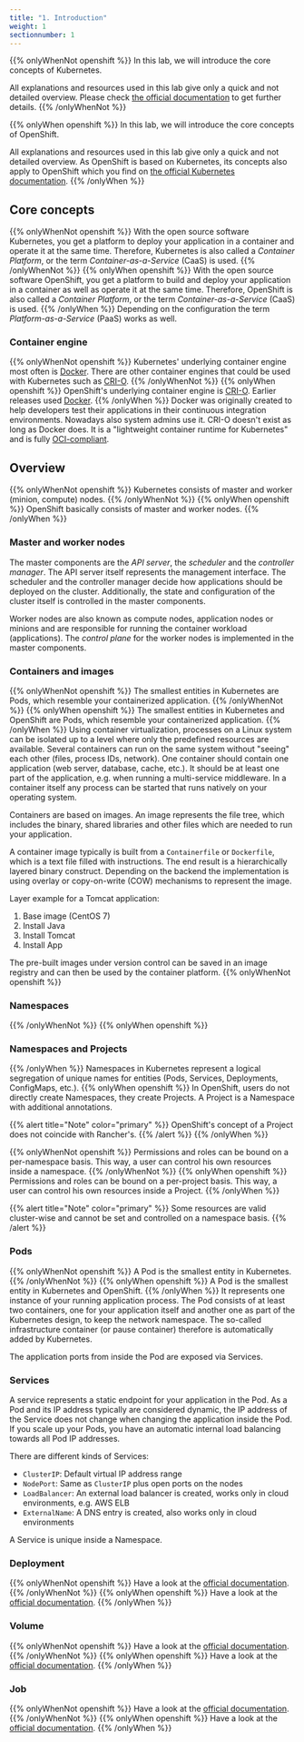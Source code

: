 ```yaml
---
title: "1. Introduction"
weight: 1
sectionnumber: 1
---
```


{{% onlyWhenNot openshift %}}
In this lab, we will introduce the core concepts of Kubernetes.

All explanations and resources used in this lab give only a quick and not detailed overview. Please check [the official documentation](https://kubernetes.io/docs/concepts/) to get further details.
{{% /onlyWhenNot %}}

{{% onlyWhen openshift %}}
In this lab, we will introduce the core concepts of OpenShift.

All explanations and resources used in this lab give only a quick and not detailed overview.
As OpenShift is based on Kubernetes, its concepts also apply to OpenShift which you find on [the official Kubernetes documentation](https://kubernetes.io/docs/concepts/).
{{% /onlyWhen %}}


## Core concepts

{{% onlyWhenNot openshift %}}
With the open source software Kubernetes, you get a platform to deploy your application in a container and operate it at the same time.
Therefore, Kubernetes is also called a _Container Platform_, or the term _Container-as-a-Service_ (CaaS) is used.
{{% /onlyWhenNot %}}
{{% onlyWhen openshift %}}
With the open source software OpenShift, you get a platform to build and deploy your application in a container as well as operate it at the same time.
Therefore, OpenShift is also called a _Container Platform_, or the term _Container-as-a-Service_ (CaaS) is used.
{{% /onlyWhen %}}
Depending on the configuration the term _Platform-as-a-Service_ (PaaS) works as well.


### Container engine

{{% onlyWhenNot openshift %}}
Kubernetes' underlying container engine most often is [Docker](https://www.docker.com/). There are other container engines that could be used with Kubernetes such as [CRI-O](https://cri-o.io/).
{{% /onlyWhenNot %}}
{{% onlyWhen openshift %}}
OpenShift's underlying container engine is [CRI-O](https://cri-o.io/). Earlier releases used [Docker](https://www.docker.com/).
{{% /onlyWhen %}}
Docker was originally created to help developers test their applications in their continuous integration environments. Nowadays also system admins use it.
CRI-O doesn't exist as long as Docker does. It is a "lightweight container runtime for Kubernetes" and is fully [OCI-compliant](https://github.com/opencontainers/runtime-spec).


## Overview

{{% onlyWhenNot openshift %}}
Kubernetes consists of master and worker (minion, compute) nodes.
{{% /onlyWhenNot %}}
{{% onlyWhen openshift %}}
OpenShift basically consists of master and worker nodes.
{{% /onlyWhen %}}


### Master and worker nodes

The master components are the _API server_, the _scheduler_ and the _controller manager_.
The API server itself represents the management interface.
The scheduler and the controller manager decide how applications should be deployed on the cluster. Additionally, the state and configuration of the cluster itself is controlled in the master components.

Worker nodes are also known as compute nodes, application nodes or minions and are responsible for running the container workload (applications).
The _control plane_ for the worker nodes is implemented in the master components.


### Containers and images

{{% onlyWhenNot openshift %}}
The smallest entities in Kubernetes are Pods, which resemble your containerized application.
{{% /onlyWhenNot %}}
{{% onlyWhen openshift %}}
The smallest entities in Kubernetes and OpenShift are Pods, which resemble your containerized application.
{{% /onlyWhen %}}
Using container virtualization, processes on a Linux system can be isolated up to a level where only the predefined resources are available.
Several containers can run on the same system without "seeing" each other (files, process IDs, network).
One container should contain one application (web server, database, cache, etc.).
It should be at least one part of the application, e.g. when running a multi-service middleware.
In a container itself any process can be started that runs natively on your operating system.

Containers are based on images.
An image represents the file tree, which includes the binary, shared libraries and other files which are needed to run your application.

A container image typically is built from a `Containerfile` or `Dockerfile`, which is a text file filled with instructions.
The end result is a hierarchically layered binary construct.
Depending on the backend the implementation is using overlay or copy-on-write (COW) mechanisms to represent the image.

Layer example for a Tomcat application:

1. Base image (CentOS 7)
1. Install Java
1. Install Tomcat
1. Install App

The pre-built images under version control can be saved in an image registry and can then be used by the container platform.
{{% onlyWhenNot openshift %}}


### Namespaces

{{% /onlyWhenNot %}}
{{% onlyWhen openshift %}}


### Namespaces and Projects

{{% /onlyWhen %}}
Namespaces in Kubernetes represent a logical segregation of unique names for entities (Pods, Services, Deployments, ConfigMaps, etc.).
{{% onlyWhen openshift %}}
In OpenShift, users do not directly create Namespaces, they create Projects. A Project is a Namespace with additional annotations.

{{% alert title="Note" color="primary" %}}
OpenShift's concept of a Project does not coincide with Rancher's.
{{% /alert %}}
{{% /onlyWhen %}}

{{% onlyWhenNot openshift %}}
Permissions and roles can be bound on a per-namespace basis. This way, a user can control his own resources inside a namespace.
{{% /onlyWhenNot %}}
{{% onlyWhen openshift %}}
Permissions and roles can be bound on a per-project basis. This way, a user can control his own resources inside a Project.
{{% /onlyWhen %}}

{{% alert title="Note" color="primary" %}}
Some resources are valid cluster-wise and cannot be set and controlled on a namespace basis.
{{% /alert %}}


### Pods

{{% onlyWhenNot openshift %}}
A Pod is the smallest entity in Kubernetes.
{{% /onlyWhenNot %}}
{{% onlyWhen openshift %}}
A Pod is the smallest entity in Kubernetes and OpenShift.
{{% /onlyWhen %}}
It represents one instance of your running application process.
The Pod consists of at least two containers, one for your application itself and another one as part of the Kubernetes design, to keep the network namespace.
The so-called infrastructure container (or pause container) therefore is automatically added by Kubernetes.

The application ports from inside the Pod are exposed via Services.


### Services

A service represents a static endpoint for your application in the Pod. As a Pod and its IP address typically are considered dynamic, the IP address of the Service does not change when changing the application inside the Pod. If you scale up your Pods, you have an automatic internal load balancing towards all Pod IP addresses.

There are different kinds of Services:

* `ClusterIP`: Default virtual IP address range
* `NodePort`: Same as `ClusterIP` plus open ports on the nodes
* `LoadBalancer`: An external load balancer is created, works only in cloud environments, e.g. AWS ELB
* `ExternalName`: A DNS entry is created, also works only in cloud environments

A Service is unique inside a Namespace.


### Deployment

{{% onlyWhenNot openshift %}}
Have a look at the [official documentation](https://kubernetes.io/docs/concepts/workloads/controllers/deployment/).
{{% /onlyWhenNot %}}
{{% onlyWhen openshift %}}
Have a look at the [official documentation](https://docs.openshift.com/container-platform/latest/applications/deployments/what-deployments-are.html).
{{% /onlyWhen %}}


### Volume

{{% onlyWhenNot openshift %}}
Have a look at the [official documentation](https://kubernetes.io/docs/concepts/storage/volumes/).
{{% /onlyWhenNot %}}
{{% onlyWhen openshift %}}
Have a look at the [official documentation](https://docs.openshift.com/container-platform/latest/nodes/containers/nodes-containers-volumes.html).
{{% /onlyWhen %}}


### Job

{{% onlyWhenNot openshift %}}
Have a look at the [official documentation](https://kubernetes.io/docs/concepts/workloads/controllers/jobs-run-to-completion/).
{{% /onlyWhenNot %}}
{{% onlyWhen openshift %}}
Have a look at the [official documentation](https://docs.openshift.com/container-platform/latest/nodes/jobs/nodes-nodes-jobs.html).
{{% /onlyWhen %}}
